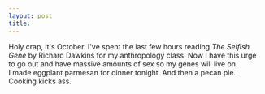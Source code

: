 ```yaml
---
layout: post
title: 
---
```


Holy crap, it's October. I've spent the last few hours reading <i>The Selfish Gene</i> by Richard Dawkins for my anthropology class. Now I have this urge to go out and have massive amounts of sex so my genes will live on.<br>
I made eggplant parmesan for dinner tonight. And then a pecan pie. Cooking kicks ass.
